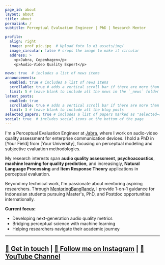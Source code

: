 ```yaml
---
page_id: about
layout: about
title: about
permalink: /
subtitle: Perceptual Evaluation Engineer | PhD | Research Mentor

profile:
  align: right
  image: prof_pic.jpg  # Upload foto lo di assets/img/
  image_circular: false # crops the image to make it circular
  address: >
    <p>Jabra, Copenhagen</p>
    <p>Audio-Video Quality Expert</p>

news: true  # includes a list of news items
announcements:
  enabled: true # includes a list of news items
  scrollable: true # adds a vertical scroll bar if there are more than 3 news items
  limit: 5 # leave blank to include all the news in the `_news` folder
latest_posts:
  enabled: true
  scrollable: true # adds a vertical scroll bar if there are more than 3 new posts items
  limit: 3 # leave blank to include all the blog posts
selected_papers: true # includes a list of papers marked as "selected={true}"
social: true  # includes social icons at the bottom of the page
---
```


I'm a Perceptual Evaluation Engineer at [Jabra](https://www.jabra.com/), where I work on audio-video quality assessment for enterprise communication devices. I hold a PhD in [Your Field] from [Your University], focusing on perceptual modeling and subjective evaluation methodologies.

My research interests span **audio quality assessment**, **psychoacoustics**, **machine learning for quality prediction**, and increasingly, **Natural Language Processing** and **Item Response Theory** applications in perceptual evaluation.

Beyond my technical work, I'm passionate about mentoring aspiring researchers. Through [MentoringBangRandy](/mentoring/), I provide 1-on-1 guidance for Indonesian students pursuing Master's, PhD, and Postdoc opportunities internationally.

**Current focus:**
- Developing next-generation audio quality metrics
- Bridging perceptual science with machine learning
- Helping researchers navigate their academic journey

---

[📧 Get in touch](mailto:rffela@gn.com) | 
[📱 Follow me on Instagram](https://instagram.com/fransfela) | 
[🎥 YouTube Channel](https://www.youtube.com/@fransfela)
---
